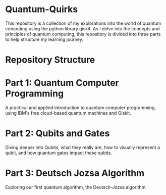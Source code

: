 # Quantum-Quirks
This repository is a collection of my explorations into the world of quantum computing using the python library qiskit. As I delve into the concepts and principles of quantum computing, this repository is divided into three parts to help structure my learning journey.

# Repository Structure
# Part 1: Quantum Computer Programming
A practical and applied introduction to quantum computer programming, using IBM's free cloud-based quantum machines and Qiskit.

# Part 2: Qubits and Gates
Diving deeper into Qubits, what they really are, how to visually represent a qubit, and how quantum gates impact these qubits.

# Part 3: Deutsch Jozsa Algorithm
Exploring our first quantum algorithm, the Deutsch-Jozsa algorithm.
